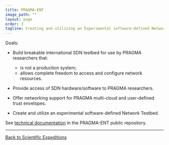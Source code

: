 ```yaml
---
title: PRAGMA-ENT 
image_path: ""
layout: page
order: 3
tagline: Creating and utilizing an Experimental software-defined Network Testbed
---
```


<span class="strongword">Goals:</span>

* Build breakable international SDN testbed for use by PRAGMA researchers that:

  * is not a production system;
  * allows complete freedom to access and configure network resources.  
  

* Provide access of SDN hardware/software to PRAGMA researchers.

* Offer networking support for PRAGMA multi-cloud and user-defined trust envelopes.

* Create and utilize an experimental software-defined Network Testbed.

See [technical documentation][1] in the PRAGMA-ENT public repository.

[1]: https://github.com/pragmagrid/pragma_ent/wiki

<hr class="primary">
<p> <a href="/projects"> Back to Scientific Expeditions </a> </p>

